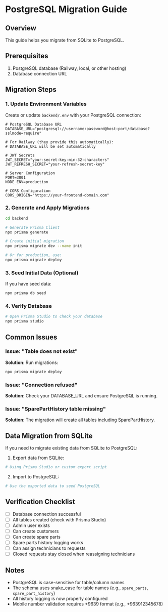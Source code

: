 # PostgreSQL Migration Guide

## Overview
This guide helps you migrate from SQLite to PostgreSQL.

## Prerequisites
1. PostgreSQL database (Railway, local, or other hosting)
2. Database connection URL

## Migration Steps

### 1. Update Environment Variables

Create or update `backend/.env` with your PostgreSQL connection:

```env
# PostgreSQL Database URL
DATABASE_URL="postgresql://username:password@host:port/database?sslmode=require"

# For Railway (they provide this automatically):
# DATABASE_URL will be set automatically

# JWT Secrets
JWT_SECRET="your-secret-key-min-32-characters"
JWT_REFRESH_SECRET="your-refresh-secret-key"

# Server Configuration
PORT=3001
NODE_ENV=production

# CORS Configuration
CORS_ORIGIN="https://your-frontend-domain.com"
```

### 2. Generate and Apply Migrations

```bash
cd backend

# Generate Prisma Client
npx prisma generate

# Create initial migration
npx prisma migrate dev --name init

# Or for production, use:
npx prisma migrate deploy
```

### 3. Seed Initial Data (Optional)

If you have seed data:

```bash
npx prisma db seed
```

### 4. Verify Database

```bash
# Open Prisma Studio to check your database
npx prisma studio
```

## Common Issues

### Issue: "Table does not exist"
**Solution**: Run migrations:
```bash
npx prisma migrate deploy
```

### Issue: "Connection refused"
**Solution**: Check your DATABASE_URL and ensure PostgreSQL is running.

### Issue: "SparePartHistory table missing"
**Solution**: The migration will create all tables including SparePartHistory.

## Data Migration from SQLite

If you need to migrate existing data from SQLite to PostgreSQL:

1. Export data from SQLite:
```bash
# Using Prisma Studio or custom export script
```

2. Import to PostgreSQL:
```bash
# Use the exported data to seed PostgreSQL
```

## Verification Checklist

- [ ] Database connection successful
- [ ] All tables created (check with Prisma Studio)
- [ ] Admin user exists
- [ ] Can create customers
- [ ] Can create spare parts
- [ ] Spare parts history logging works
- [ ] Can assign technicians to requests
- [ ] Closed requests stay closed when reassigning technicians

## Notes

- PostgreSQL is case-sensitive for table/column names
- The schema uses snake_case for table names (e.g., `spare_parts`, `spare_part_history`)
- All history logging is now properly configured
- Mobile number validation requires +9639 format (e.g., +963912345678)
